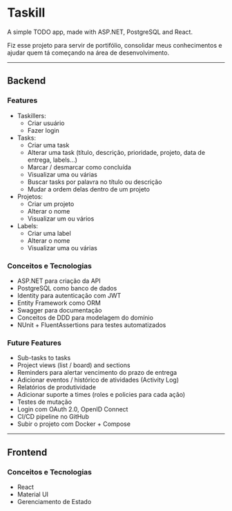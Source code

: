 # Taskill

A simple TODO app, made with ASP.NET, PostgreSQL and React.

Fiz esse projeto para servir de portifólio, consolidar meus conhecimentos e ajudar quem tá começando na área de desenvolvimento.

- - - - - - - - - - - - - - - - - - - - - - - - - - - - - - - - - - - - - - - - - - - - - - - - - -

## Backend

### Features

- Taskillers:
  - Criar usuário
  - Fazer login
- Tasks:
  - Criar uma task
  - Alterar uma task (título, descrição, prioridade, projeto, data de entrega, labels...)
  - Marcar / desmarcar como concluída
  - Visualizar uma ou várias
  - Buscar tasks por palavra no título ou descrição
  - Mudar a ordem delas dentro de um projeto
- Projetos:
  - Criar um projeto
  - Alterar o nome
  - Visualizar um ou vários
- Labels:
  - Criar uma label
  - Alterar o nome
  - Visualizar uma ou várias

### Conceitos e Tecnologias

- ASP.NET para criação da API
- PostgreSQL como banco de dados
- Identity para autenticação com JWT
- Entity Framework como ORM
- Swagger para documentação
- Conceitos de DDD para modelagem do domínio
- NUnit + FluentAssertions para testes automatizados

### Future Features

- Sub-tasks to tasks
- Project views (list / board) and sections
- Reminders para alertar vencimento do prazo de entrega
- Adicionar eventos / histórico de atividades (Activity Log)
- Relatórios de produtividade
- Adicionar suporte a times (roles e policies para cada ação)
- Testes de mutação
- Login com OAuth 2.0, OpenID Connect
- CI/CD pipeline no GitHub
- Subir o projeto com Docker + Compose

- - - - - - - - - - - - - - - - - - - - - - - - - - - - - - - - - - - - - - - - - - - - - - - - - -

## Frontend

### Conceitos e Tecnologias

- React
- Material UI
- Gerenciamento de Estado

